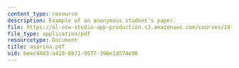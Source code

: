 ```yaml
---
content_type: resource
description: Example of an anonymous student's paper.
file: https://ol-ocw-studio-app-production.s3.amazonaws.com/courses/18-704-seminar-in-algebra-and-number-theory-rational-points-on-elliptic-curves-fall-2004/beec44d3a4188b71957739be1d574e90_asarina.pdf
file_type: application/pdf
resourcetype: Document
title: asarina.pdf
uid: beec44d3-a418-8b71-9577-39be1d574e90
---
```

